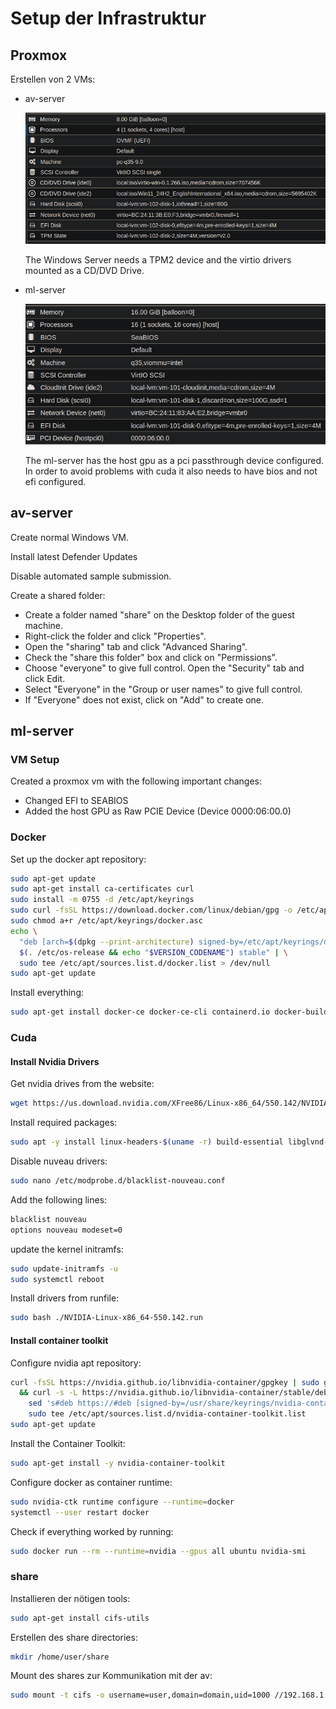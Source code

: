 # Setup der Infrastruktur

## Proxmox
Erstellen von 2 VMs:
* av-server

  ![alt text](images/image2.png)

  The Windows Server needs a TPM2 device and the virtio drivers mounted as a CD/DVD Drive.

* ml-server

  ![alt text](images/image.png)

  The ml-server has the host gpu as a pci passthrough device configured. In order to avoid problems with cuda it also needs to have bios and not efi configured.

## av-server
Create normal Windows VM.

Install latest Defender Updates

Disable automated sample submission.


Create a shared folder: 
* Create a folder named "share" on the Desktop folder of the guest machine.
* Right-click the folder and click "Properties". 
* Open the "sharing" tab and click "Advanced Sharing".
* Check the "share this folder" box and click on "Permissions". 
* Choose "everyone" to give full control. Open the "Security" tab and click Edit. 
* Select "Everyone" in the "Group or user names" to give full control. 
* If "Everyone" does not exist, click on "Add" to create one.


## ml-server
### VM Setup
Created a proxmox vm with the following important changes:
* Changed EFI to SEABIOS
* Added the host GPU as Raw PCIE Device (Device 0000:06:00.0)

### Docker 
Set up the docker apt repository:

```bash
sudo apt-get update
sudo apt-get install ca-certificates curl
sudo install -m 0755 -d /etc/apt/keyrings
sudo curl -fsSL https://download.docker.com/linux/debian/gpg -o /etc/apt/keyrings/docker.asc
sudo chmod a+r /etc/apt/keyrings/docker.asc
echo \
  "deb [arch=$(dpkg --print-architecture) signed-by=/etc/apt/keyrings/docker.asc] https://download.docker.com/linux/debian \
  $(. /etc/os-release && echo "$VERSION_CODENAME") stable" | \
  sudo tee /etc/apt/sources.list.d/docker.list > /dev/null
sudo apt-get update
```

Install everything:

```bash
sudo apt-get install docker-ce docker-ce-cli containerd.io docker-buildx-plugin docker-compose-plugin
```

### Cuda
#### Install Nvidia Drivers
Get nvidia drives from the website:
```bash
wget https://us.download.nvidia.com/XFree86/Linux-x86_64/550.142/NVIDIA-Linux-x86_64-550.142.run
```

Install required packages:
```bash
sudo apt -y install linux-headers-$(uname -r) build-essential libglvnd-dev pkg-config
```

Disable nuveau drivers:
```bash
sudo nano /etc/modprobe.d/blacklist-nouveau.conf
```

Add the following lines:
```bash
blacklist nouveau
options nouveau modeset=0
```

update the kernel initramfs:
```bash
sudo update-initramfs -u
sudo systemctl reboot
```

Install drivers from runfile:
```bash
sudo bash ./NVIDIA-Linux-x86_64-550.142.run
```

#### Install container toolkit
Configure nvidia apt repository:
```bash
curl -fsSL https://nvidia.github.io/libnvidia-container/gpgkey | sudo gpg --dearmor -o /usr/share/keyrings/nvidia-container-toolkit-keyring.gpg \
  && curl -s -L https://nvidia.github.io/libnvidia-container/stable/deb/nvidia-container-toolkit.list | \
    sed 's#deb https://#deb [signed-by=/usr/share/keyrings/nvidia-container-toolkit-keyring.gpg] https://#g' | \
    sudo tee /etc/apt/sources.list.d/nvidia-container-toolkit.list
sudo apt-get update
```

Install the Container Toolkit:
```bash
sudo apt-get install -y nvidia-container-toolkit
```

Configure docker as container runtime:
```bash
sudo nvidia-ctk runtime configure --runtime=docker
systemctl --user restart docker
```

Check if everything worked by running:
```bash
sudo docker run --rm --runtime=nvidia --gpus all ubuntu nvidia-smi
```

### share
Installieren der nötigen tools:
```bash
sudo apt-get install cifs-utils
```


Erstellen des share directories:
```bash
mkdir /home/user/share
```

Mount des shares zur Kommunikation mit der av:
```bash
sudo mount -t cifs -o username=user,domain=domain,uid=1000 //192.168.1.29/share/ /home/user/share/
```




